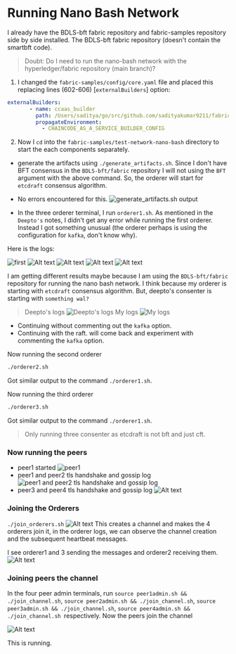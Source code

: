 # Running Nano Bash Network

I already have the BDLS-bft fabric repository and fabric-samples repository side by side installed. 
The BDLS-bft fabric repository (doesn't contain the smartbft code). 

> Doubt: Do I need to run the nano-bash network with the hyperledger/fabric repository (main branch)?

1. I changed the `fabric-samples/config/core.yaml` file and placed this replacing lines (602-606) [`externalBuilders`] option:

```yaml
externalBuilders:
       - name: ccaas_builder
         path: /Users/saditya/go/src/github.com/sadityakumar9211/fabric-samples/builders/ccaas
         propagateEnvironment:
           - CHAINCODE_AS_A_SERVICE_BUILDER_CONFIG
```

2. Now I `cd` into the `fabric-samples/test-network-nano-bash` directory to start the each components separately.

- generate the artifacts using `./generate_artifacts.sh`. Since I don't have BFT consensus in the `BDLS-bft/fabric` repository I will not using the `BFT` argument with the above command. So, the orderer will start for `etcdraft` consensus algorithm.

- No errors encountered for this. 
![generate_artifacts.sh output](images/image.png)

- In the three orderer terminal, I run `orderer1.sh`. As mentioned in the `Deepto's` notes, I didn't get any error while running the first orderer. Instead I got something unusual (the orderer perhaps is using the configuration for `kafka`, don't know why). 

Here is the logs:

![first](images/image1.png)
![Alt text](images/image2.png)
![Alt text](images/image4.png)
![Alt text](images/image-2.png)
![Alt text](images/image-1.png)

I am getting different results maybe because I am using the `BDLS-bft/fabric` repository for running the nano bash network. I think because my orderer is starting with `etcdraft` consensus algorithm. But, deepto's consenter is starting with `something wal?`
> Deepto's logs
![Deepto's logs](images/image-4.png)
> My logs
![My logs](images/image-5.png)

- Continuing without commenting out the `kafka` option. 
- Continuing with the raft. will come back and experiment with commenting the `kafka` option.

Now running the second orderer
```bash
./orderer2.sh
```
Got similar output to the command `./orderer1.sh`.


Now running the third orderer
```bash
./orderer3.sh
```
Got similar output to the command `./orderer1.sh`.

> Only running three consenter as etcdraft is not bft and just cft.

### Now running the peers
- peer1 started
![peer1](images/image-0-0.png)
- peer1 and peer2 tls handshake and gossip log
![peer1 and peer2 tls handshake and gossip log](images/image-1-1.png)
- peer3 and peer4 tls handshake and gossip log
![Alt text](images/image-2-2.png)

### Joining the Orderers
`./join_orderers.sh`
![Alt text](images/image-3-3.png)
This creates a channel and makes the 4 orderers join it, in the orderer logs, we can observe the channel creation and the subsequent heartbeat messages.

I see orderer1 and 3 sending the messages and orderer2 receiving them. 
![Alt text](images/image-4-4.png)

### Joining peers the channel
In the four peer admin terminals, run `source peer1admin.sh && ./join_channel.sh`, `source peer2admin.sh && ./join_channel.sh`, `source peer3admin.sh && ./join_channel.sh`, `source peer4admin.sh && ./join_channel.sh `respectively. Now the peers join the channel

![Alt text](images/image-5-5.png)

This is running.

